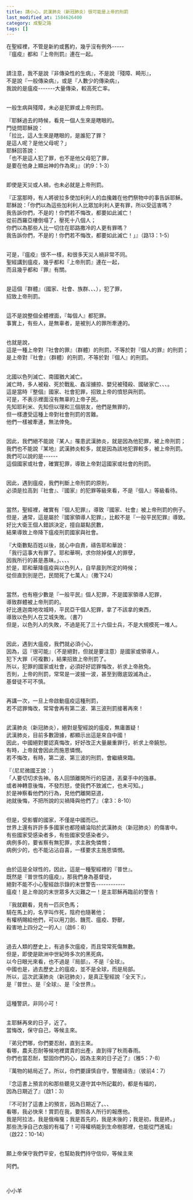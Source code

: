 ```yaml
---
title: 請小心，武漢肺炎（新冠肺炎）很可能是上帝的刑罰
last_modified_at: 1584626400
category: 成聖之路
tags: []
---
```


<p>在聖經裡，不管是新約或舊約，幾乎沒有例外-----<br/>
『瘟疫』都和『上帝刑罰』連在一起。</p>
<p><br/>
請注意，我不是說『非傳染性的生病』，不是說『殘障、畸形』，<br/>
不是說『一般傳染病』，或是『人數少的傳染病』，<br/>
我說的是瘟疫-------大量傳染，較高死亡率。</p>
<p><br/>
一般生病與殘障，未必是犯罪或上帝刑罰。</p>
<p>『耶穌過去的時候，看見一個人生來是瞎眼的。<br/>
門徒問耶穌說：<br/>
「拉比，這人生來是瞎眼的，是誰犯了罪？<br/>
是這人呢？是他父母呢？」<br/>
耶穌回答說：<br/>
「也不是這人犯了罪，也不是他父母犯了罪，<br/>
是要在他身上顯出神的作為來」』（約9：1-3）</p>
<p><br/>
即使是天災或人禍，也未必就是上帝刑罰。</p>
<p>『正當那時，有人將彼拉多使加利利人的血攙雜在他們祭物中的事告訴耶穌。<br/>
耶穌說：「你們以為這些加利利人比眾加利利人更有罪，所以受這害嗎？<br/>
我告訴你們，不是的！你們若不悔改，都要如此滅亡！<br/>
從前西羅亞樓倒塌了，壓死十八個人；<br/>
你們以為那些人比一切住在耶路撒冷的人更有罪嗎？<br/>
我告訴你們，不是的！你們若不悔改，都要如此滅亡！」』（路13：1-5）</p>
<p><br/>
可是，『瘟疫』很不一樣，和很多天災人禍非常不同。<br/>
聖經講到瘟疫，幾乎都和『上帝刑罰』連在一起，<br/>
而且幾乎都和『罪』有關。</p>
<p><br/>
是這個『群體』（國家、社會、族群、、、），犯了罪，<br/>
招致上帝刑罰。</p>
<p><br/>
這不是說整個全體裡面，『每個人』都犯罪。<br/>
事實上，有些人，是無辜者，是被別人的罪所牽連的。</p>
<p><br/>
也就是說，<br/>
這是一種上帝對『社會的罪』（群體）的刑罰，不等於對『個人的罪』的刑罰；<br/>
是上帝對『社會』（群體）的刑罰，不等於對『個人』的刑罰。</p>
<p><br/>
北國以色列滅亡、南國猶大滅亡。<br/>
滅亡時，多人被殺、死於戰亂、姦淫擄掠、嬰兒被殘殺、國破家亡、、、。<br/>
這是當時『整個』國家、社會犯罪，招致上帝的憤怒與刑罰。<br/>
可是，不表示裡面沒有無辜的上帝子民。<br/>
先知耶利米、先知但以理和三個朋友，他們是無罪的，<br/>
但一樣遭受這種上帝對社會刑罰的苦難。<br/>
他們一樣被牽連，無法倖免。</p>
<p><br/>
因此，我們絕不能說『某人』罹患武漢肺炎，就是因為他犯罪，被上帝刑罰；<br/>
我們也不能說『某地』武漢肺炎較多，就是因為該地犯罪較多，被上帝刑罰。<br/>
我們可以說的是------<br/>
這個國家或社會，確實犯罪，導致上帝對這國家或社會的刑罰。</p>
<p><br/>
因此，遇到瘟疫，我們判斷上帝刑罰的原則，<br/>
必須是拉高到『社會』、『國家』的犯罪等級來看，不是『個人』等級看待。</p>
<p><br/>
當然，聖經裡，確實有『個人犯罪』，導致『國家、社會』被上帝刑罰的例子。<br/>
但是，通常，這是屬於『國家領導人犯罪』，比較不是『一般平民犯罪』導致。<br/>
好比大衛王個人錯誤決定，擅自屬點民數，<br/>
結果導致上帝降下瘟疫刑罰國家與社會。</p>
<p>『大衛數點百姓以後，就心中自責，禱告耶和華說：<br/>
「我行這事大有罪了。耶和華啊，求你除掉僕人的罪孽，<br/>
因我所行的甚是愚昧。」、、、、<br/>
於是，耶和華降瘟疫與以色列人，自早晨到所定的時候；<br/>
從但直到別是巴，民間死了七萬人』（撒下24）</p>
<p><br/>
當然，也有極少數是『一般平民』個人犯罪，不是國家領導人犯罪，<br/>
導致群體被上帝刑罰的。<br/>
好比進迦南地攻城時，平民亞干個人犯罪，拿了不該拿的東西，<br/>
導致以色列人在艾城失敗。（書7）<br/>
但是，以色列人的失敗，不過是死了三十六個士兵，不是大規模死一堆人。</p>
<p><br/>
因此，遇到大瘟疫，我們就必須小心，<br/>
因為，這『很可能』（不是絕對，但就是要注意）是國家或領導人，<br/>
犯下大罪（可複數），結果招致上帝刑罰了。<br/>
所以，犯罪的國家或社會，必須好好認罪悔改，祈求上帝赦免。<br/>
否則，上帝的刑罰，常常是一波接一波，甚至到徹底毀滅為止，<br/>
基督徒不可不慎。</p>
<p><br/>
再講一次，一旦上帝啟動瘟疫這種刑罰，<br/>
若不認罪悔改，常常會再有第二波、第三波刑罰接著再來！</p>
<p><br/>
武漢肺炎（新冠肺炎），絕對是聖經說的瘟疫，無庸置疑！<br/>
武漢肺炎，目前多數證據，都顯示出這是來自中國！<br/>
因此，中國絕對要認真悔改，好好改正大量嚴重罪行，祈求上帝饒恕。<br/>
有時，上帝就會因此而施恩憐憫。<br/>
若不悔改，有時，第二波、第三波的刑罰，會繼續來臨。</p>
<p>『（尼尼微國王說：）<br/>
「人要切切求告神。各人回頭離開所行的惡道，丟棄手中的強暴。<br/>
或者神轉意後悔，不發烈怒，使我們不致滅亡，也未可知。」<br/>
於是神察看他們的行為，見他們離開惡道，<br/>
祂就後悔，不把所說的災禍降與他們了』（拿3：8-10）</p>
<p><br/>
但是，受影響的國家，不僅是中國而已。<br/>
世界上還有許許多多國家也都陸續淪陷於武漢肺炎（新冠肺炎）的傷害中。<br/>
有些國家受感染者多，有些國家受感染者少。<br/>
病例多的，要省察有無犯罪，求主赦免憐憫；<br/>
病例少的，也不能沾沾自喜，一樣要求主施恩憐憫。</p>
<p><br/>
由於這是全球性的，因此，這是一種聖經裡的『普世』。<br/>
既然是『普世性的瘟疫』，那我們身為基督徒，<br/>
絕對不能不小心聖經啟示錄的末世警告------------<br/>
瘟疫！是上帝說的末世眾多大災難之一！是主耶穌再臨前的警告！</p>
<p>『我就觀看，見有一匹灰色馬；<br/>
騎在馬上的，名字叫作死，陰府也隨著他；<br/>
有權柄賜給他們，可以用刀劍、饑荒、瘟疫、野獸，<br/>
殺害地上四分之一的人』（啟6：8）</p>
<p><br/>
過去人類的歷史上，有過多次瘟疫，而且常常死傷無數。<br/>
但是，即使是歐洲中世紀時多次的黑死病，<br/>
以今日眼光來看，也不過是『局部』，不是『全球』。<br/>
中國也是，過去歷史上的瘟疫，並不是全球，而是局部。<br/>
所以，這次武漢肺炎（新冠肺炎），是真正聖經說『全天下』，<br/>
是『普世』、是『全球』、是『全世界』。</p>
<p><br/>
這種警訊，非同小可！</p>
<p><br/>
主耶穌再來的日子，近了。<br/>
當悔改，保守自己，等候主來。</p>
<p>『弟兄們哪，你們要忍耐，直到主來。<br/>
看哪，農夫忍耐等候地裡寶貴的出產，直到得了秋雨春雨。<br/>
你們也當忍耐，堅固你們的心，因為主來的日子近了』（雅5：7-8）</p>
<p>『萬物的結局近了。所以，你們要謹慎自守，警醒禱告』（彼前4：7）</p>
<p>『念這書上預言的和那些聽見又遵守其中所記載的，都是有福的，<br/>
因為日期近了』（啟1：3）</p>
<p>『不可封了這書上的預言，因為日期近了。、、<br/>
看哪，我必快來！賞罰在我，要照各人所行的報應他。<br/>
我是阿拉法，我是俄梅戛；我是首先的，我是末後的；我是初，我是終。」<br/>
那些洗淨自己衣服的有福了！可得權柄能到生命樹那裡，也能從門進城』<br/>
（啟22：10-14）</p>
<p><br/>
願上帝保守我們平安，也幫助我們持守信仰，等候主來</p>
<p>阿們。</p>
<p> </p>
<p>小小羊</p>
